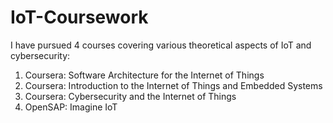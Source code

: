 # IoT-Coursework

I have pursued 4 courses covering various theoretical aspects of IoT and cybersecurity:
1. Coursera: Software Architecture for the Internet of Things
2. Coursera: Introduction to the Internet of Things and Embedded Systems
3. Coursera: Cybersecurity and the Internet of Things
4. OpenSAP: Imagine IoT
